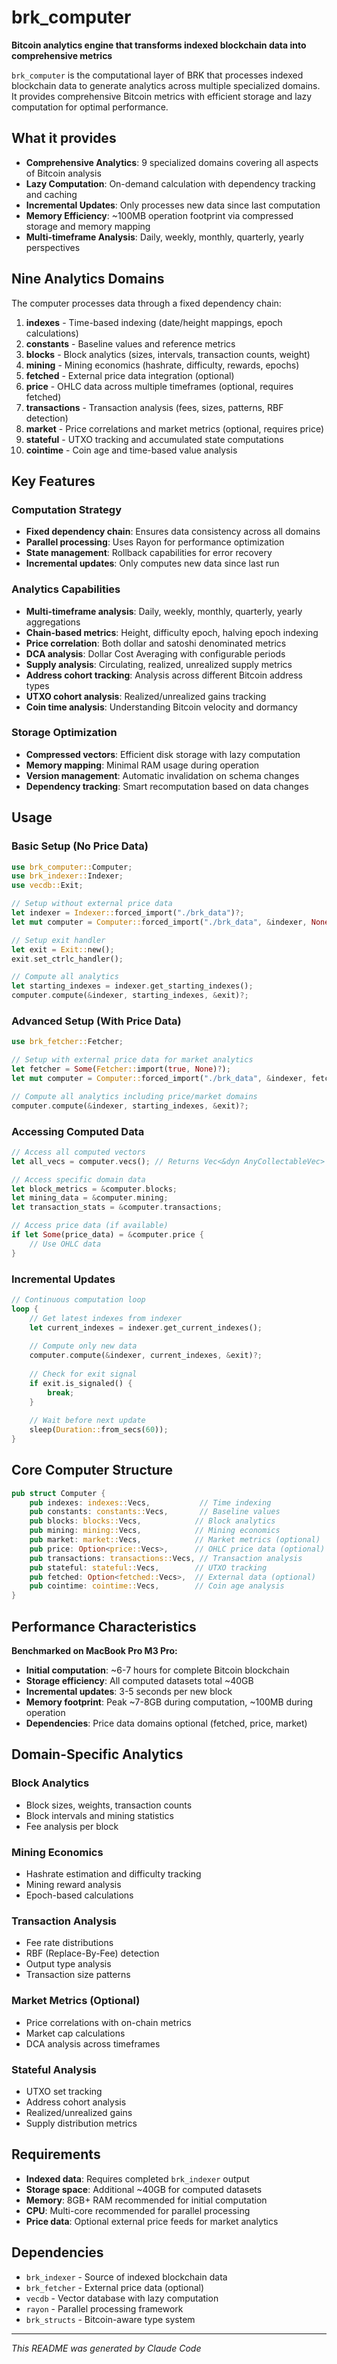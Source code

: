 # brk_computer

**Bitcoin analytics engine that transforms indexed blockchain data into comprehensive metrics**

`brk_computer` is the computational layer of BRK that processes indexed blockchain data to generate analytics across multiple specialized domains. It provides comprehensive Bitcoin metrics with efficient storage and lazy computation for optimal performance.

## What it provides

- **Comprehensive Analytics**: 9 specialized domains covering all aspects of Bitcoin analysis
- **Lazy Computation**: On-demand calculation with dependency tracking and caching
- **Incremental Updates**: Only processes new data since last computation
- **Memory Efficiency**: ~100MB operation footprint via compressed storage and memory mapping
- **Multi-timeframe Analysis**: Daily, weekly, monthly, quarterly, yearly perspectives

## Nine Analytics Domains

The computer processes data through a fixed dependency chain:

1. **indexes** - Time-based indexing (date/height mappings, epoch calculations)
2. **constants** - Baseline values and reference metrics
3. **blocks** - Block analytics (sizes, intervals, transaction counts, weight)
4. **mining** - Mining economics (hashrate, difficulty, rewards, epochs)
5. **fetched** - External price data integration (optional)
6. **price** - OHLC data across multiple timeframes (optional, requires fetched)
7. **transactions** - Transaction analysis (fees, sizes, patterns, RBF detection)
8. **market** - Price correlations and market metrics (optional, requires price)
9. **stateful** - UTXO tracking and accumulated state computations
10. **cointime** - Coin age and time-based value analysis

## Key Features

### Computation Strategy
- **Fixed dependency chain**: Ensures data consistency across all domains
- **Parallel processing**: Uses Rayon for performance optimization
- **State management**: Rollback capabilities for error recovery
- **Incremental updates**: Only computes new data since last run

### Analytics Capabilities
- **Multi-timeframe analysis**: Daily, weekly, monthly, quarterly, yearly aggregations
- **Chain-based metrics**: Height, difficulty epoch, halving epoch indexing
- **Price correlation**: Both dollar and satoshi denominated metrics
- **DCA analysis**: Dollar Cost Averaging with configurable periods
- **Supply analysis**: Circulating, realized, unrealized supply metrics
- **Address cohort tracking**: Analysis across different Bitcoin address types
- **UTXO cohort analysis**: Realized/unrealized gains tracking
- **Coin time analysis**: Understanding Bitcoin velocity and dormancy

### Storage Optimization
- **Compressed vectors**: Efficient disk storage with lazy computation
- **Memory mapping**: Minimal RAM usage during operation
- **Version management**: Automatic invalidation on schema changes
- **Dependency tracking**: Smart recomputation based on data changes

## Usage

### Basic Setup (No Price Data)

```rust
use brk_computer::Computer;
use brk_indexer::Indexer;
use vecdb::Exit;

// Setup without external price data
let indexer = Indexer::forced_import("./brk_data")?;
let mut computer = Computer::forced_import("./brk_data", &indexer, None)?;

// Setup exit handler
let exit = Exit::new();
exit.set_ctrlc_handler();

// Compute all analytics
let starting_indexes = indexer.get_starting_indexes();
computer.compute(&indexer, starting_indexes, &exit)?;
```

### Advanced Setup (With Price Data)

```rust
use brk_fetcher::Fetcher;

// Setup with external price data for market analytics
let fetcher = Some(Fetcher::import(true, None)?);
let mut computer = Computer::forced_import("./brk_data", &indexer, fetcher)?;

// Compute all analytics including price/market domains
computer.compute(&indexer, starting_indexes, &exit)?;
```

### Accessing Computed Data

```rust
// Access all computed vectors
let all_vecs = computer.vecs(); // Returns Vec<&dyn AnyCollectableVec>

// Access specific domain data
let block_metrics = &computer.blocks;
let mining_data = &computer.mining;
let transaction_stats = &computer.transactions;

// Access price data (if available)
if let Some(price_data) = &computer.price {
    // Use OHLC data
}
```

### Incremental Updates

```rust
// Continuous computation loop
loop {
    // Get latest indexes from indexer
    let current_indexes = indexer.get_current_indexes();
    
    // Compute only new data
    computer.compute(&indexer, current_indexes, &exit)?;
    
    // Check for exit signal
    if exit.is_signaled() {
        break;
    }
    
    // Wait before next update
    sleep(Duration::from_secs(60));
}
```

## Core Computer Structure

```rust
pub struct Computer {
    pub indexes: indexes::Vecs,           // Time indexing
    pub constants: constants::Vecs,       // Baseline values
    pub blocks: blocks::Vecs,            // Block analytics
    pub mining: mining::Vecs,            // Mining economics
    pub market: market::Vecs,            // Market metrics (optional)
    pub price: Option<price::Vecs>,      // OHLC price data (optional)
    pub transactions: transactions::Vecs, // Transaction analysis
    pub stateful: stateful::Vecs,        // UTXO tracking
    pub fetched: Option<fetched::Vecs>,  // External data (optional)
    pub cointime: cointime::Vecs,        // Coin age analysis
}
```

## Performance Characteristics

**Benchmarked on MacBook Pro M3 Pro:**
- **Initial computation**: ~6-7 hours for complete Bitcoin blockchain
- **Storage efficiency**: All computed datasets total ~40GB
- **Incremental updates**: 3-5 seconds per new block
- **Memory footprint**: Peak ~7-8GB during computation, ~100MB during operation
- **Dependencies**: Price data domains optional (fetched, price, market)

## Domain-Specific Analytics

### Block Analytics
- Block sizes, weights, transaction counts
- Block intervals and mining statistics
- Fee analysis per block

### Mining Economics
- Hashrate estimation and difficulty tracking
- Mining reward analysis
- Epoch-based calculations

### Transaction Analysis
- Fee rate distributions
- RBF (Replace-By-Fee) detection
- Output type analysis
- Transaction size patterns

### Market Metrics (Optional)
- Price correlations with on-chain metrics
- Market cap calculations
- DCA analysis across timeframes

### Stateful Analysis
- UTXO set tracking
- Address cohort analysis
- Realized/unrealized gains
- Supply distribution metrics

## Requirements

- **Indexed data**: Requires completed `brk_indexer` output
- **Storage space**: Additional ~40GB for computed datasets
- **Memory**: 8GB+ RAM recommended for initial computation
- **CPU**: Multi-core recommended for parallel processing
- **Price data**: Optional external price feeds for market analytics

## Dependencies

- `brk_indexer` - Source of indexed blockchain data
- `brk_fetcher` - External price data (optional)
- `vecdb` - Vector database with lazy computation
- `rayon` - Parallel processing framework
- `brk_structs` - Bitcoin-aware type system

---

*This README was generated by Claude Code*